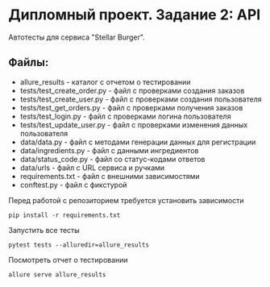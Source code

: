 # Дипломный проект. Задание 2: API

Автотесты для сервиса  "Stellar Burger".

## Файлы:
- allure_results - каталог с отчетом о тестировании
- tests/test_create_order.py - файл с проверками создания заказов 
- tests/test_create_user.py - файл с проверками создания пользователя
- tests/test_get_orders.py - файл с проверками получения заказов
- tests/test_login.py - файл с проверками логина пользователя
- tests/test_update_user.py - файл с проверками изменения данных пользователя
- data/data.py - файл с методами генерации данных для регистрации
- data/ingredients.py -  файл с данными ингредиентов
- data/status_code.py - файл со статус-кодами ответов
- data/urls - файл с URL сервиса и ручками
- requirements.txt - файл с внешними зависимостями
- conftest.py - файл с фикстурой

Перед работой с репозиторием требуется установить зависимости 
```
pip install -r requirements.txt
```
Запустить все тесты
```
pytest tests --alluredir=allure_results
```
Посмотреть отчет о тестировании
```
allure serve allure_results
```
